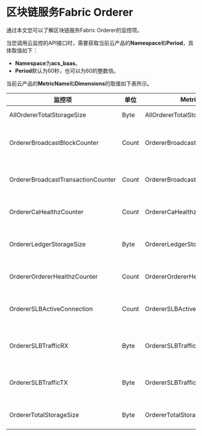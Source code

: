 # 区块链服务Fabric Orderer

通过本文您可以了解区块链服务Fabric Orderer的监控项。

当您调用云监控的API接口时，需要获取当前云产品的**Namespace**和**Period**，具体取值如下：

-   **Namespace**为**acs\_baas**。
-   **Period**默认为60秒，也可以为60的整数倍。

当前云产品的**MetricName**和**Dimensions**的取值如下表所示。

|监控项|单位|MetricName|Dimensions|Statistics|
|---|--|----------|----------|----------|
|AllOrdererTotalStorageSize|Byte|AllOrdererTotalStorageSize|userId、instanceId|Sum|
|OrdererBroadcastBlockCounter|Count|OrdererBroadcastBlockCounter|userId、instanceId、id、channelId|Sum|
|OrdererBroadcastTransactionCounter|Count|OrdererBroadcastTransactionCounter|userId、instanceId、id、channelId|Sum|
|OrdererCaHealthzCounter|Count|OrdererCaHealthzCounter|userId、instanceId、id|Sum|
|OrdererLedgerStorageSize|Byte|OrdererLedgerStorageSize|userId、instanceId、id、channelId|Value|
|OrdererOrdererHealthzCounter|Count|OrdererOrdererHealthzCounter|userId、instanceId、id|Sum|
|OrdererSLBActiveConnection|Count|OrdererSLBActiveConnection|userId、instanceId、port、protocol|Average|
|OrdererSLBTrafficRX|Byte|OrdererSLBTrafficRX|userId、instanceId、port、protocol|Average|
|OrdererSLBTrafficTX|Byte|OrdererSLBTrafficTX|userId、instanceId、port、protocol|Average|
|OrdererTotalStorageSize|Byte|OrdererTotalStorageSize|userId、instanceId、id|Value|

